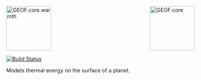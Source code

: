 <img src="https://cdn.jsdelivr.net/gh/G-E-O-F/warmth@master/docs/assets/geof-warmth.svg" height="120" title="GEOF.core.warmth"/>
<img src="https://cdn.jsdelivr.net/gh/G-E-O-F/warmth@master/docs/assets/geof8.min.svg" height="120" title="GEOF.core" align="right"/>

[![Build Status](https://travis-ci.org/G-E-O-F/warmth.svg)](https://travis-ci.org/G-E-O-F/warmth)

Models thermal energy on the surface of a planet.
